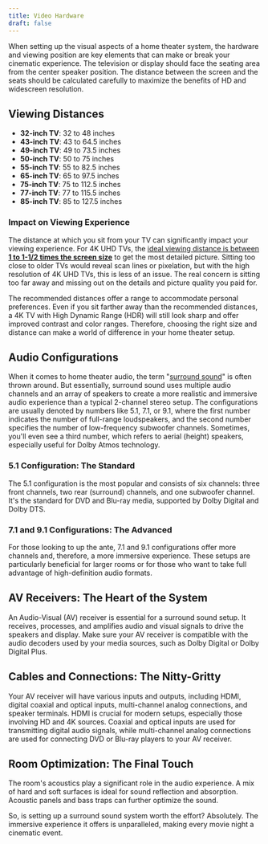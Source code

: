 ```yaml
---
title: Video Hardware
draft: false
---
```


When setting up the visual aspects of a home theater system, the hardware and viewing position are key elements that can make or break your cinematic experience. The television or display should face the seating area from the center speaker position. The distance between the screen and the seats should be calculated carefully to maximize the benefits of HD and widescreen resolution. 

## Viewing Distances

- **32-inch TV**: 32 to 48 inches
- **43-inch TV**: 43 to 64.5 inches
- **49-inch TV**: 49 to 73.5 inches
- **50-inch TV**: 50 to 75 inches
- **55-inch TV**: 55 to 82.5 inches
- **65-inch TV**: 65 to 97.5 inches
- **75-inch TV**: 75 to 112.5 inches
- **77-inch TV**: 77 to 115.5 inches
- **85-inch TV**: 85 to 127.5 inches

### Impact on Viewing Experience

The distance at which you sit from your TV can significantly impact your viewing experience. For 4K UHD TVs, the [ideal viewing distance is between **1 to 1-1/2 times the screen size**](https://en.wikipedia.org/wiki/Optimum_HDTV_viewing_distance#Optimal_viewing_distance) to get the most detailed picture. Sitting too close to older TVs would reveal scan lines or pixelation, but with the high resolution of 4K UHD TVs, this is less of an issue. The real concern is sitting too far away and missing out on the details and picture quality you paid for.

The recommended distances offer a range to accommodate personal preferences. Even if you sit farther away than the recommended distances, a 4K TV with High Dynamic Range (HDR) will still look sharp and offer improved contrast and color ranges. Therefore, choosing the right size and distance can make a world of difference in your home theater setup.

## Audio Configurations

When it comes to home theater audio, the term "[surround sound](https://en.wikipedia.org/wiki/Surround_sound)" is often thrown around. But essentially, surround sound uses multiple audio channels and an array of speakers to create a more realistic and immersive audio experience than a typical 2-channel stereo setup. The configurations are usually denoted by numbers like 5.1, 7.1, or 9.1, where the first number indicates the number of full-range loudspeakers, and the second number specifies the number of low-frequency subwoofer channels. Sometimes, you'll even see a third number, which refers to aerial (height) speakers, especially useful for Dolby Atmos technology.

### 5.1 Configuration: The Standard

The 5.1 configuration is the most popular and consists of six channels: three front channels, two rear (surround) channels, and one subwoofer channel. It's the standard for DVD and Blu-ray media, supported by Dolby Digital and Dolby DTS.

### 7.1 and 9.1 Configurations: The Advanced

For those looking to up the ante, 7.1 and 9.1 configurations offer more channels and, therefore, a more immersive experience. These setups are particularly beneficial for larger rooms or for those who want to take full advantage of high-definition audio formats.

## AV Receivers: The Heart of the System

An Audio-Visual (AV) receiver is essential for a surround sound setup. It receives, processes, and amplifies audio and visual signals to drive the speakers and display. Make sure your AV receiver is compatible with the audio decoders used by your media sources, such as Dolby Digital or Dolby Digital Plus.

## Cables and Connections: The Nitty-Gritty

Your AV receiver will have various inputs and outputs, including HDMI, digital coaxial and optical inputs, multi-channel analog connections, and speaker terminals. HDMI is crucial for modern setups, especially those involving HD and 4K sources. Coaxial and optical inputs are used for transmitting digital audio signals, while multi-channel analog connections are used for connecting DVD or Blu-ray players to your AV receiver.

## Room Optimization: The Final Touch

The room's acoustics play a significant role in the audio experience. A mix of hard and soft surfaces is ideal for sound reflection and absorption. Acoustic panels and bass traps can further optimize the sound.

So, is setting up a surround sound system worth the effort? Absolutely. The immersive experience it offers is unparalleled, making every movie night a cinematic event.

